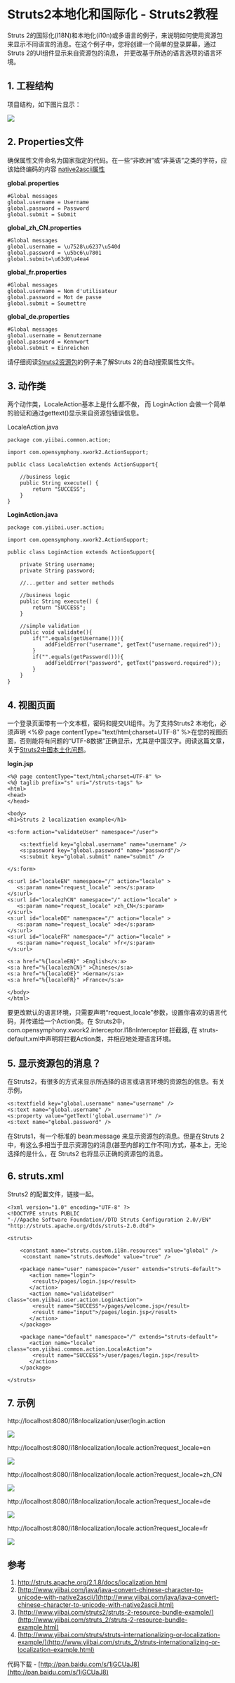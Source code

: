 # Struts2本地化和国际化 - Struts2教程

Struts 2的国际化(I18N)和本地化(i10n)或多语言的例子，来说明如何使用资源包来显示不同语言的消息。在这个例子中，您将创建一个简单的登录屏幕，通过Struts 2的UI组件显示来自资源包的消息， 并更改基于所选的语言选项的语言环境。

## 1\. 工程结构

项目结构，如下图片显示：

![](../img/1-151123212500C9.png)

## 2\. Properties文件

确保属性文件命名为国家指定的代码。在一些“非欧洲”或“非英语”之类的字符，应该始终编码的内容 [native2ascii属性](http://www.yiibai.com/java/java-convert-chinese-character-to-unicode-with-native2ascii.html)

**global.properties**

```
#Global messages
global.username = Username
global.password = Password
global.submit = Submit
```

**global_zh_CN.properties**

```
#Global messages
global.username = \u7528\u6237\u540d
global.password = \u5bc6\u7801
global.submit=\u63d0\u4ea4
```

**global_fr.properties**

```
#Global messages
global.username = Nom d'utilisateur
global.password = Mot de passe
global.submit = Soumettre
```

**global_de.properties**

```
#Global messages
global.username = Benutzername
global.password = Kennwort
global.submit = Einreichen 
```

请仔细阅读[Struts2资源包](http://www.yiibai.com/struts_2/struts-2-resource-bundle-example.html)的例子来了解Struts 2的自动搜索属性文件。

## 3\. 动作类

两个动作类，LocaleAction基本上是什么都不做， 而 LoginAction 会做一个简单的验证和通过gettext()显示来自资源包错误信息。

LocaleAction.java

```
package com.yiibai.common.action;

import com.opensymphony.xwork2.ActionSupport;

public class LocaleAction extends ActionSupport{

    //business logic
    public String execute() {
        return "SUCCESS";
    }
}
```

**LoginAction.java**

```
package com.yiibai.user.action;

import com.opensymphony.xwork2.ActionSupport;

public class LoginAction extends ActionSupport{

    private String username;
    private String password;

    //...getter and setter methods

    //business logic
    public String execute() {
        return "SUCCESS";
    }

    //simple validation
    public void validate(){
        if("".equals(getUsername())){
            addFieldError("username", getText("username.required"));
        }
        if("".equals(getPassword())){
            addFieldError("password", getText("password.required"));
        }
    }
}
```

## 4\. 视图页面

一个登录页面带有一个文本框，密码和提交UI组件。为了支持Struts2 本地化，必须声明 <%@ page contentType=”text/html;charset=UTF-8″ %>在您的视图页面，否则能将有问题的“UTF-8数据”正确显示，尤其是中国汉字。阅读这篇文章，关于[Struts2中国本土化问题](http://www.yiibai.com/struts_2/struts-2-chinese-localization-issue.html)。

**login.jsp**

```
<%@ page contentType="text/html;charset=UTF-8" %>
<%@ taglib prefix="s" uri="/struts-tags" %>
<html>
<head>
</head>

<body>
<h1>Struts 2 localization example</h1>

<s:form action="validateUser" namespace="/user">

    <s:textfield key="global.username" name="username" />
    <s:password key="global.password" name="password"/>    
    <s:submit key="global.submit" name="submit" />

</s:form>

<s:url id="localeEN" namespace="/" action="locale" >
   <s:param name="request_locale" >en</s:param>
</s:url>
<s:url id="localezhCN" namespace="/" action="locale" >
   <s:param name="request_locale" >zh_CN</s:param>
</s:url>
<s:url id="localeDE" namespace="/" action="locale" >
   <s:param name="request_locale" >de</s:param>
</s:url>
<s:url id="localeFR" namespace="/" action="locale" >
   <s:param name="request_locale" >fr</s:param>
</s:url>

<s:a href="%{localeEN}" >English</s:a>
<s:a href="%{localezhCN}" >Chinese</s:a>
<s:a href="%{localeDE}" >German</s:a>
<s:a href="%{localeFR}" >France</s:a>

</body>
</html> 
```

要更改默认的语言环境，只需要声明“request_locale”参数，设置你喜欢的语言代码，并传递给一个Action类。在 Struts2中，com.opensymphony.xwork2.interceptor.I18nInterceptor 拦截器, 在 struts-default.xml中声明将拦截Action类，并相应地处理语言环境。

## 5. 显示资源包的消息？

在Struts2，有很多的方式来显示所选择的语言或语言环境的资源包的信息。有关示例，

```
<s:textfield key="global.username" name="username" />
<s:text name="global.username" />    
<s:property value="getText('global.username')" />
<s:text name="global.password" /> 
```

在Struts1，有一个标准的 bean:message 来显示资源包的消息。但是在Struts 2中，有这么多相当于显示资源包的消息(甚至内部的工作不同)方式，基本上，无论选择的是什么，在 Struts2 也将显示正确的资源包的消息。

## 6\. struts.xml

Struts2 的配置文件，链接一起。

```
<?xml version="1.0" encoding="UTF-8" ?>
<!DOCTYPE struts PUBLIC
"-//Apache Software Foundation//DTD Struts Configuration 2.0//EN"
"http://struts.apache.org/dtds/struts-2.0.dtd">

<struts>

    <constant name="struts.custom.i18n.resources" value="global" />
     <constant name="struts.devMode" value="true" />

    <package name="user" namespace="/user" extends="struts-default">
       <action name="login">
        <result>/pages/login.jsp</result>
       </action>
       <action name="validateUser" class="com.yiibai.user.action.LoginAction">
        <result name="SUCCESS">/pages/welcome.jsp</result>
        <result name="input">/pages/login.jsp</result>
       </action>
    </package>

    <package name="default" namespace="/" extends="struts-default">
       <action name="locale" class="com.yiibai.common.action.LocaleAction">
        <result name="SUCCESS">/user/pages/login.jsp</result>
       </action>
    </package>

</struts>
```

## 7\. 示例

http://localhost:8080/i18nlocalization/user/login.action

![](../img/1-151123212634922.png)

http://localhost:8080/i18nlocalization/locale.action?request_locale=en

![](../img/1-151123212634922.png)

http://localhost:8080/i18nlocalization/locale.action?request_locale=zh_CN

![](http://www.yiibai.comimg/1-151123212A23S.png)

http://localhost:8080/i18nlocalization/locale.action?request_locale=de

![](../img/1-151123212G62C.png)

http://localhost:8080/i18nlocalization/locale.action?request_locale=fr

![](../img/1-151123212TWC.png)

## 参考

1.  [http://struts.apache.org/2.1.8/docs/localization.html
    ](http://struts.apache.org/2.1.8/docs/localization.html)
2.  [http://www.yiibai.com/java/java-convert-chinese-character-to-unicode-with-native2ascii/](http://www.yiibai.com/java/java-convert-chinese-character-to-unicode-with-native2ascii.html)
3.  [http://www.yiibai.com/struts2/struts-2-resource-bundle-example/](http://www.yiibai.com/struts_2/struts-2-resource-bundle-example.html)
4.  [http://www.yiibai.com/struts/struts-internationalizing-or-localization-example/](http://www.yiibai.com/struts_2/struts-internationalizing-or-localization-example.html)

代码下载 - [http://pan.baidu.com/s/1jGCUaJ8](http://pan.baidu.com/s/1jGCUaJ8)

